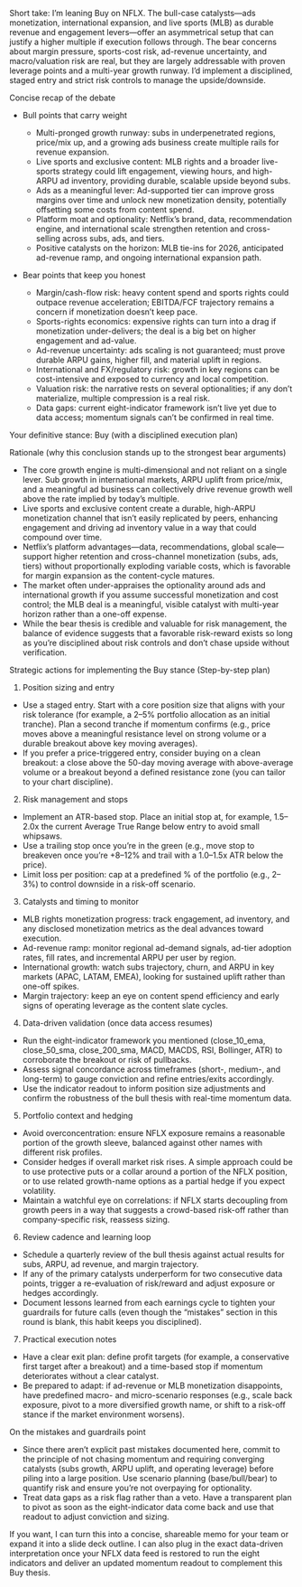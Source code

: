 Short take: I’m leaning Buy on NFLX. The bull-case catalysts—ads monetization, international expansion, and live sports (MLB) as durable revenue and engagement levers—offer an asymmetrical setup that can justify a higher multiple if execution follows through. The bear concerns about margin pressure, sports-cost risk, ad-revenue uncertainty, and macro/valuation risk are real, but they are largely addressable with proven leverage points and a multi-year growth runway. I’d implement a disciplined, staged entry and strict risk controls to manage the upside/downside.

Concise recap of the debate
- Bull points that carry weight
  - Multi-pronged growth runway: subs in underpenetrated regions, price/mix up, and a growing ads business create multiple rails for revenue expansion.
  - Live sports and exclusive content: MLB rights and a broader live-sports strategy could lift engagement, viewing hours, and high-ARPU ad inventory, providing durable, scalable upside beyond subs.
  - Ads as a meaningful lever: Ad-supported tier can improve gross margins over time and unlock new monetization density, potentially offsetting some costs from content spend.
  - Platform moat and optionality: Netflix’s brand, data, recommendation engine, and international scale strengthen retention and cross-selling across subs, ads, and tiers.
  - Positive catalysts on the horizon: MLB tie-ins for 2026, anticipated ad-revenue ramp, and ongoing international expansion path.

- Bear points that keep you honest
  - Margin/cash-flow risk: heavy content spend and sports rights could outpace revenue acceleration; EBITDA/FCF trajectory remains a concern if monetization doesn’t keep pace.
  - Sports-rights economics: expensive rights can turn into a drag if monetization under-delivers; the deal is a big bet on higher engagement and ad-value.
  - Ad-revenue uncertainty: ads scaling is not guaranteed; must prove durable ARPU gains, higher fill, and material uplift in regions.
  - International and FX/regulatory risk: growth in key regions can be cost-intensive and exposed to currency and local competition.
  - Valuation risk: the narrative rests on several optionalities; if any don’t materialize, multiple compression is a real risk.
  - Data gaps: current eight-indicator framework isn’t live yet due to data access; momentum signals can’t be confirmed in real time.

Your definitive stance: Buy (with a disciplined execution plan)

Rationale (why this conclusion stands up to the strongest bear arguments)
- The core growth engine is multi-dimensional and not reliant on a single lever. Sub growth in international markets, ARPU uplift from price/mix, and a meaningful ad business can collectively drive revenue growth well above the rate implied by today’s multiple.
- Live sports and exclusive content create a durable, high-ARPU monetization channel that isn’t easily replicated by peers, enhancing engagement and driving ad inventory value in a way that could compound over time.
- Netflix’s platform advantages—data, recommendations, global scale—support higher retention and cross-channel monetization (subs, ads, tiers) without proportionally exploding variable costs, which is favorable for margin expansion as the content-cycle matures.
- The market often under-appraises the optionality around ads and international growth if you assume successful monetization and cost control; the MLB deal is a meaningful, visible catalyst with multi-year horizon rather than a one-off expense.
- While the bear thesis is credible and valuable for risk management, the balance of evidence suggests that a favorable risk-reward exists so long as you’re disciplined about risk controls and don’t chase upside without verification.

Strategic actions for implementing the Buy stance (Step-by-step plan)

1) Position sizing and entry
- Use a staged entry. Start with a core position size that aligns with your risk tolerance (for example, a 2–5% portfolio allocation as an initial tranche). Plan a second tranche if momentum confirms (e.g., price moves above a meaningful resistance level on strong volume or a durable breakout above key moving averages).
- If you prefer a price-triggered entry, consider buying on a clean breakout: a close above the 50-day moving average with above-average volume or a breakout beyond a defined resistance zone (you can tailor to your chart discipline).

2) Risk management and stops
- Implement an ATR-based stop. Place an initial stop at, for example, 1.5–2.0x the current Average True Range below entry to avoid small whipsaws.
- Use a trailing stop once you’re in the green (e.g., move stop to breakeven once you’re +8–12% and trail with a 1.0–1.5x ATR below the price).
- Limit loss per position: cap at a predefined % of the portfolio (e.g., 2–3%) to control downside in a risk-off scenario.

3) Catalysts and timing to monitor
- MLB rights monetization progress: track engagement, ad inventory, and any disclosed monetization metrics as the deal advances toward execution.
- Ad-revenue ramp: monitor regional ad-demand signals, ad-tier adoption rates, fill rates, and incremental ARPU per user by region.
- International growth: watch subs trajectory, churn, and ARPU in key markets (APAC, LATAM, EMEA), looking for sustained uplift rather than one-off spikes.
- Margin trajectory: keep an eye on content spend efficiency and early signs of operating leverage as the content slate cycles.

4) Data-driven validation (once data access resumes)
- Run the eight-indicator framework you mentioned (close_10_ema, close_50_sma, close_200_sma, MACD, MACDS, RSI, Bollinger, ATR) to corroborate the breakout or risk of pullbacks.
- Assess signal concordance across timeframes (short-, medium-, and long-term) to gauge conviction and refine entries/exits accordingly.
- Use the indicator readout to inform position size adjustments and confirm the robustness of the bull thesis with real-time momentum data.

5) Portfolio context and hedging
- Avoid overconcentration: ensure NFLX exposure remains a reasonable portion of the growth sleeve, balanced against other names with different risk profiles.
- Consider hedges if overall market risk rises. A simple approach could be to use protective puts or a collar around a portion of the NFLX position, or to use related growth-name options as a partial hedge if you expect volatility.
- Maintain a watchful eye on correlations: if NFLX starts decoupling from growth peers in a way that suggests a crowd-based risk-off rather than company-specific risk, reassess sizing.

6) Review cadence and learning loop
- Schedule a quarterly review of the bull thesis against actual results for subs, ARPU, ad revenue, and margin trajectory.
- If any of the primary catalysts underperform for two consecutive data points, trigger a re-evaluation of risk/reward and adjust exposure or hedges accordingly.
- Document lessons learned from each earnings cycle to tighten your guardrails for future calls (even though the “mistakes” section in this round is blank, this habit keeps you disciplined).

7) Practical execution notes
- Have a clear exit plan: define profit targets (for example, a conservative first target after a breakout) and a time-based stop if momentum deteriorates without a clear catalyst.
- Be prepared to adapt: if ad-revenue or MLB monetization disappoints, have predefined macro- and micro-scenario responses (e.g., scale back exposure, pivot to a more diversified growth name, or shift to a risk-off stance if the market environment worsens).

On the mistakes and guardrails point
- Since there aren’t explicit past mistakes documented here, commit to the principle of not chasing momentum and requiring converging catalysts (subs growth, ARPU uplift, and operating leverage) before piling into a large position. Use scenario planning (base/bull/bear) to quantify risk and ensure you’re not overpaying for optionality.
- Treat data gaps as a risk flag rather than a veto. Have a transparent plan to pivot as soon as the eight-indicator data come back and use that readout to adjust conviction and sizing.

If you want, I can turn this into a concise, shareable memo for your team or expand it into a slide deck outline. I can also plug in the exact data-driven interpretation once your NFLX data feed is restored to run the eight indicators and deliver an updated momentum readout to complement this Buy thesis.